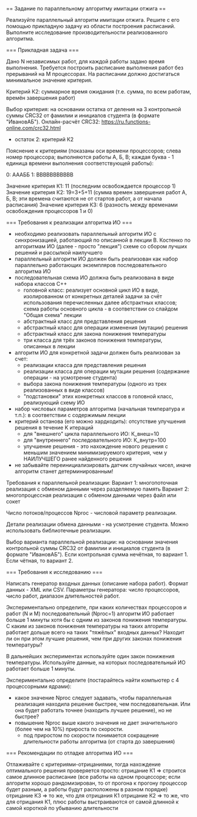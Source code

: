 == Задание по параллельному алгоритму имитации отжига ==

Реализуйте параллельный алгоритм имитации отжига.
Решите с его помощью прикладную задачу из области построения расписаний.
Выполните исследование производительности реализованного алгоритма.

=== Прикладная задача ===

Дано N независимых работ, для каждой работы задано время выполнения. Требуется построить расписание выполнения работ без прерываний на M процессорах. На расписании должно достигаться минимальное значение критерия.

Критерий К2: суммарное время ожидания (т.е. сумма, по всем работам, времён завершения работ)

Выбор критерия: на основании остатка от деления на 3 контрольной суммы CRC32 от фамилии и инициалов студента (в формате "ИвановАБ").
Онлайн-расчёт CRC32: https://ru.functions-online.com/crc32.html
* остаток 2: критерий К2

Пояснение к критериям (показаны оси времени процессоров; слева номер процессора; выполняются работы А, Б, В; каждая буква - 1 единица времени выполнения соответствующей работы):

0: АААББ
1: ВВВВВВВВВВВ

Значение критерия К1: 11 (последним освобождается процессор 1)
Значение критерия К2: 19=3+5+11 (сумма времен завершения работ А, Б, В; эти времена считаются не от стартов работ, а от начала расписания)
Значение критерия К3: 6 (разность между временами освобождения процессоров 1 и 0)

=== Требования к реализации алгоритма ИО ===

 - необходимо реализовать параллельный алгоритм ИО с синхронизацией, работающий по описанной в лекции В. Костенко по алгоритмам ИО (далее - просто "лекция") схеме со сбором лучших решений и рассылкой наилучшего
 - параллельный алгоритм ИО должен быть реализован как набор параллельно работающих экземпляров последовательного алгоритма ИО
 - последовательная схема ИО должна быть реализована в виде набора классов С++
   - головной класс: реализует основной цикл ИО в виде, изолированном от конкретных деталей задачи за счёт использования перечисленных далее абстрактных классов; схема работы основного цикла - в соответствии со слайдом "Общая схема" лекции
   - абстрактный класс для представления решения
   - абстрактный класс для операции изменения (мутации) решения
   - абстрактный класс для закона понижения температуры
   - три класса для трёх законов понижения температуры, описанных в лекции
 - алгоритм ИО для конкретной задачи должен быть реализован за счет:
   - реализации класса для представления решения
   - реализации класса для операции мутации решения (содержание операции - на усмотрение студента)
   - выбора закона понижения температуры (одного из трех реализованных в виде классов)
   - "подстановки" этих конкретных классов в головной класс, реализующий схему ИО
 - набор числовых параметров алгоритма (начальная температура и т.п.): в соответствии с содержимым лекции
 - критерий останова (его можно хардкодить): отсутствие улучшения решения в течение K итераций
   - для "внешнего" цикла параллельного ИО: К_внеш=10
   - для "внутреннего" последовательного ИО: К_внутр=100
   - улучшение решения - это нахождение нового решения с меньшим значением минимизируемого критерия, чем у НАИЛУЧШЕГО ранее найденного решения 
 - не забывайте переинициализировать датчик случайных чисел, иначе алгоритм станет детерминированным!

Требования к параллельной реализации:
Вариант 1: многопоточная реализация с обменом данными через разделяемую память
Вариант 2: многопроцессная реализация с обменом данными через файл или сокет

Число потоков/процессов Nproc - числовой параметр реализации.

Детали реализации обмена данными - на усмотрение студента. Можно использовать библиотечные реализации.

Выбор варианта параллельной реализации: на основании значения контрольной суммы CRC32 от фамилии и инициалов студента (в формате "ИвановАБ").
Если контрольная сумма нечётная, то вариант 1. Если чётная, то вариант 2.

=== Требования к исследованию ===

Написать генератор входных данных (описание набора работ). Формат данных - XML или CSV.
Параметры генератора: число процессоров, число работ, диапазон длительностей работ.

Экспериментально определите, при каких количествах процессоров и работ (N и M) последовательный (Nproc=1) алгоритм ИО работает больше 1 минуты хотя бы с одним из законов понижения температуры. С каким из законов понижения температуры на таких алгоритм работает дольше всего на таких "тяжёлых" входных данных? Находит ли он при этом лучшие решения, чем при других законах понижения температуры?

В дальнейших экспериментах используйте один закон понижения температуры. Используйте данные, на которых последовательный ИО работает больше 1 минуты.

Экспериментально определите (постарайтесь найти компьютер с 4 процессорными ядрами):
* какое значение Nproc следует задавать, чтобы параллельная реализация находила решение быстрее, чем последовательная. Или она будет работать точнее (находить лучшее решение), но не быстрее?
* повышение Nproc выше какого значения не дает значительного (более чем на 10%) прироста по скорости.
  * под приростом по скорости понимается сокращение длительности работы алгоритма (от старта до завершения)

=== Рекомендации по отладке алгоритма ИО ===

Отлаживайте с критериями-отрицаниями, тогда нахождение оптимального решения проверяется просто:
отрицание К1 => строится самое длинное расписание (все работы на одном процессоре; если алгоритм хорошо рандомизирован, то от прогона к прогону процессор будет разным, а работы будут расположены в разном порядке)
отрицание К3 => то же, что для отрицания К1
отрицание К2 => то же, что для отрицания К1, плюс работы выстраиваются от самой длинной к самой короткой по убыванию длительности
